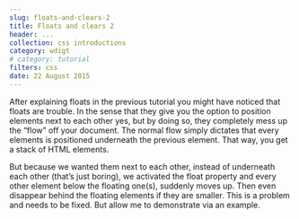 ```yaml
---
slug: floats-and-clears-2
title: Floats and clears 2
header: ...
collection: css introductions
category: wdigt
# category: tutorial
filters: css
date: 22 August 2015
---
```


After explaining floats in the previous tutorial you might have noticed that floats are trouble. In the sense that they give you the option to position elements next to each other yes, but by doing so, they completely mess up the “flow” off your document. The normal flow simply dictates that every elements is positioned underneath the previous element. That way, you get a stack of HTML elements.

But because we wanted them next to each other, instead of underneath each other (that’s just boring), we activated the float property and every other element below the floating one(s), suddenly moves up. Then even disappear behind the floating elements if they are smaller. This is a problem and needs to be fixed. But allow me to demonstrate via an example.
